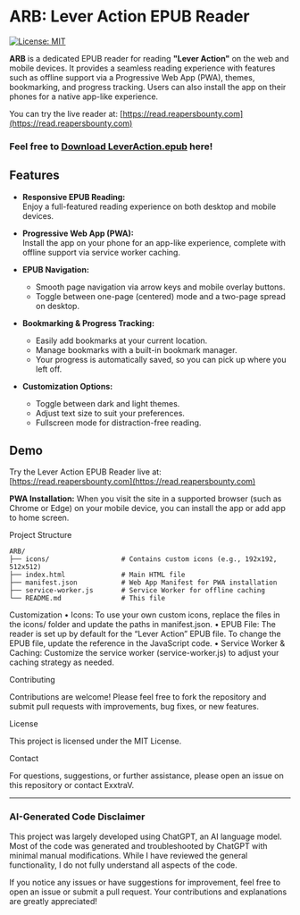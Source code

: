 # ARB: Lever Action EPUB Reader

[![License: MIT](https://img.shields.io/badge/License-MIT-yellow.svg)](LICENSE)

**ARB** is a dedicated EPUB reader for reading **"Lever Action"** on the web and mobile devices. It provides a seamless reading experience with features such as offline support via a Progressive Web App (PWA), themes, bookmarking, and progress tracking. Users can also install the app on their phones for a native app-like experience.

You can try the live reader at: [https://read.reapersbounty.com](https://read.reapersbounty.com)

### Feel free to [Download LeverAction.epub](https://github.com/ExxtraV/ARB/raw/main/LeverAction.epub) here!

## Features

- **Responsive EPUB Reading:**  
  Enjoy a full-featured reading experience on both desktop and mobile devices.

- **Progressive Web App (PWA):**  
  Install the app on your phone for an app-like experience, complete with offline support via service worker caching.

- **EPUB Navigation:**  
  - Smooth page navigation via arrow keys and mobile overlay buttons.
  - Toggle between one-page (centered) mode and a two-page spread on desktop.

- **Bookmarking & Progress Tracking:**  
  - Easily add bookmarks at your current location.
  - Manage bookmarks with a built-in bookmark manager.
  - Your progress is automatically saved, so you can pick up where you left off.

- **Customization Options:**  
  - Toggle between dark and light themes.
  - Adjust text size to suit your preferences.
  - Fullscreen mode for distraction-free reading.

## Demo

Try the Lever Action EPUB Reader live at:  
[https://read.reapersbounty.com](https://read.reapersbounty.com)

**PWA Installation:**
When you visit the site in a supported browser (such as Chrome or Edge) on your mobile device, you can install the app or add app to home screen.

Project Structure

```
ARB/
├── icons/                  # Contains custom icons (e.g., 192x192, 512x512)
├── index.html              # Main HTML file
├── manifest.json           # Web App Manifest for PWA installation
├── service-worker.js       # Service Worker for offline caching
└── README.md               # This file
```

Customization
	•	Icons:
To use your own custom icons, replace the files in the icons/ folder and update the paths in manifest.json.
	•	EPUB File:
The reader is set up by default for the “Lever Action” EPUB file. To change the EPUB file, update the reference in the JavaScript code.
	•	Service Worker & Caching:
Customize the service worker (service-worker.js) to adjust your caching strategy as needed.

Contributing

Contributions are welcome! Please feel free to fork the repository and submit pull requests with improvements, bug fixes, or new features.

License

This project is licensed under the MIT License.

Contact

For questions, suggestions, or further assistance, please open an issue on this repository or contact ExxtraV.

<hr>

### AI-Generated Code Disclaimer

This project was largely developed using ChatGPT, an AI language model. Most of the code was generated and troubleshooted by ChatGPT with minimal manual modifications. While I have reviewed the general functionality, I do not fully understand all aspects of the code.

If you notice any issues or have suggestions for improvement, feel free to open an issue or submit a pull request. Your contributions and explanations are greatly appreciated!
